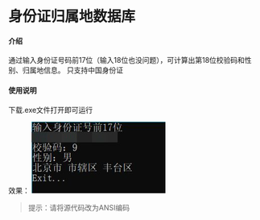 # 身份证归属地数据库

#### 介绍
通过输入身份证号码前17位（输入18位也没问题），可计算出第18位校验码和性别、归属地信息。 只支持中国身份证

#### 使用说明

下载.exe文件打开即可运行

效果：
![2022-05-20_0929296](assets/2022-05-20_0929296.jpg)

> 提示：请将源代码改为ANSI编码